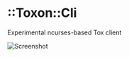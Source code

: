 ::Toxon::Cli
============

Experimental ncurses-based Tox client

![Screenshot](https://user-images.githubusercontent.com/12196693/28611269-c074d8d0-71da-11e7-9e13-be482e991d2b.png)
